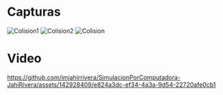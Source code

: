 # Capturas
![Colision1](https://github.com/imjahirrivera/SimulacionPorComputadora-JahiRivera/assets/142928409/012b0dab-19e3-47b8-828a-11d20ca1531f)
![Colision2](https://github.com/imjahirrivera/SimulacionPorComputadora-JahiRivera/assets/142928409/4984a79b-d88c-4b94-91af-1464a785c805)
![Colision](https://github.com/imjahirrivera/SimulacionPorComputadora-JahiRivera/assets/142928409/59304d2c-7365-4095-aa1c-41e6911e2cc5)

# Video
https://github.com/imjahirrivera/SimulacionPorComputadora-JahiRivera/assets/142928409/e824a3dc-ef34-4a3a-9d54-22720afe0cb1
